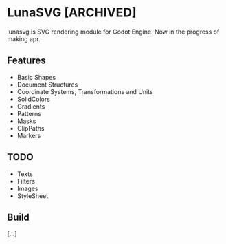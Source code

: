 # LunaSVG [ARCHIVED]

lunasvg is SVG rendering module for Godot Engine. Now in the progress of making apr.

## Features

- Basic Shapes
- Document Structures
- Coordinate Systems, Transformations and Units
- SolidColors
- Gradients
- Patterns
- Masks
- ClipPaths
- Markers

## TODO

- Texts
- Filters
- Images
- StyleSheet

## Build

[...]
